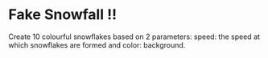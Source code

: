 # Fake Snowfall !!
Create 10 colourful snowflakes based on 2 parameters: speed: the speed at which snowflakes are formed  and color: background.
